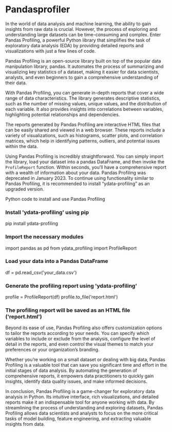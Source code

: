 # Pandasprofiler
In the world of data analysis and machine learning, the ability to gain insights from raw data is crucial. However, the process of exploring and understanding large datasets can be time-consuming and complex. Enter Pandas Profiling, a powerful Python library that simplifies the task of exploratory data analysis (EDA) by providing detailed reports and visualizations with just a few lines of code.

Pandas Profiling is an open-source library built on top of the popular data manipulation library, pandas. It automates the process of summarizing and visualizing key statistics of a dataset, making it easier for data scientists, analysts, and even beginners to gain a comprehensive understanding of their data.

With Pandas Profiling, you can generate in-depth reports that cover a wide range of data characteristics. The library generates descriptive statistics, such as the number of missing values, unique values, and the distribution of each variable. It also provides insights into correlations between variables, highlighting potential relationships and dependencies.

The reports generated by Pandas Profiling are interactive HTML files that can be easily shared and viewed in a web browser. These reports include a variety of visualizations, such as histograms, scatter plots, and correlation matrices, which help in identifying patterns, outliers, and potential issues within the data.

Using Pandas Profiling is incredibly straightforward. You can simply import the library, load your dataset into a pandas DataFrame, and then invoke the `ProfileReport` function. Within seconds, you’ll have a comprehensive report with a wealth of information about your data. Pandas Profiling was deprecated in January 2023. To continue using functionality similar to Pandas Profiling, it is recommended to install “ydata-profiling” as an upgraded version.

Python code to install and use Pandas Profiling

### Install 'ydata-profiling' using pip
pip install ydata-profiling
### Import the necessary modules
import pandas as pd
from ydata_profiling import ProfileReport
### Load your data into a Pandas DataFrame
df = pd.read_csv('your_data.csv')
### Generate the profiling report using 'ydata-profiling'
profile = ProfileReport(df)
profile.to_file('report.html')
### The profiling report will be saved as an HTML file ('report.html')
Beyond its ease of use, Pandas Profiling also offers customization options to tailor the reports according to your needs. You can specify which variables to include or exclude from the analysis, configure the level of detail in the reports, and even control the visual themes to match your preferences or your organization’s branding.

Whether you’re working on a small dataset or dealing with big data, Pandas Profiling is a valuable tool that can save you significant time and effort in the initial stages of data analysis. By automating the generation of comprehensive reports, it empowers data practitioners to quickly gain insights, identify data quality issues, and make informed decisions.

In conclusion, Pandas Profiling is a game-changer for exploratory data analysis in Python. Its intuitive interface, rich visualizations, and detailed reports make it an indispensable tool for anyone working with data. By streamlining the process of understanding and exploring datasets, Pandas Profiling allows data scientists and analysts to focus on the more critical tasks of model building, feature engineering, and extracting valuable insights from data.
